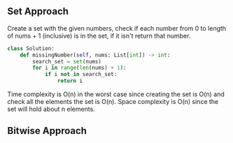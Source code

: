## Set Approach
Create a set with the given numbers, check if each number from 0 to length of nums + 1 (inclusive) is in the set, if it isn't return that number.
``` python
class Solution:
    def missingNumber(self, nums: List[int]) -> int:
        search_set = set(nums)
        for i in range(len(nums) + 1):
            if i not in search_set:
                return i
```
Time complexity is O(n) in the worst case since creating the set is O(n) and check all the elements the set is O(n). Space complexity is O(n) since the set will hold about n elements.

## Bitwise Approach
